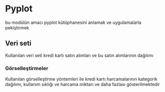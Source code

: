 # Pyplot
bu modülün amacı pyplot kütüphanesini anlamak ve uygulamalarla pekiştirmek

## Veri seti
Kullanılan veri seti kredi kartı satın alımları ve bu satın alımlarının dağılımı

### Görselleştirmeler
Kullanılan görselleştirme yöntemleri ile kredi kartı harcamalarının kategorik dağılımı, kullanım sıklığı ve harcama miktarı ve daha fazlası gösterilmektedir